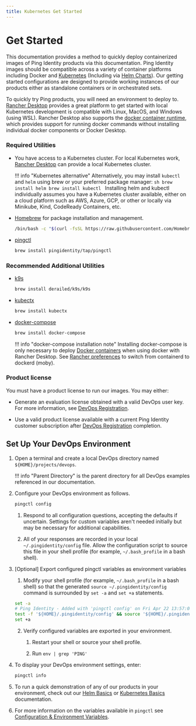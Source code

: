 ```yaml
---
title: Kubernetes Get Started
---
```

# Get Started

This documentation provides a method to quickly deploy containerized images of Ping Identity products via this documentation. Ping Identity images should be compatible across a variety of container platforms including Docker and [Kubernetes](https://www.cncf.io/certification/software-conformance/) (Including via [Helm Charts](https://helm.pingidentity.com/)). Our getting started configurations are designed to provide working instances of our products either as standalone containers or in orchestrated sets.

To quickly try Ping products, you will need an environment to deploy to. [Rancher Desktop](https://rancherdesktop.io) provides a great platform to get started with local Kubernetes development is compatible with Linux, MacOS, and Windows (using WSL). Rancher Desktop also supports the [docker container runtime](https://docs.rancherdesktop.io/preferences#container-runtime), which provides support for running docker commands without installing individual docker components or Docker Desktop.

### Required Utilities

* You have access to a Kubernetes cluster. For local Kubernetes work, [Rancher Desktop](https://rancherdesktop.io) can provide a local Kubernetes cluster.

    !!! info "Kubernetes alternative"
          Alternatively, you may install `kubectl` and `helm` using brew or your preferred package manager:
          ```sh
          brew install helm
          brew install kubectl
          ```
          Installing helm and kubectl individually assumes you have a Kubernetes cluster available, either on a cloud platform such as AWS, Azure, GCP, or other or locally via Minikube, Kind, CodeReady Containers, etc.


* [Homebrew](https://brew.sh) for package installation and management.
    ```sh
    /bin/bash -c "$(curl -fsSL https://raw.githubusercontent.com/Homebrew/install/HEAD/install.sh)"
    ```

* [pingctl](pingctlUtil.md#installation)

    ```sh
    brew install pingidentity/tap/pingctl
    ```

### Recommended Additional Utilities
* [k9s](https://k9scli.io/)
    ```sh
    brew install derailed/k9s/k9s
    ```
* [kubectx](https://github.com/ahmetb/kubectx)
    ```sh
    brew install kubectx
    ```
* [docker-compose](https://docs.docker.com/compose/install/)
    ```sh
    brew install docker-compose
    ```

    !!! info "docker-compose installation note"
          Installing docker-compose is only necessary to deploy [Docker containers](getStartedWithGitRepo.md) when using docker with Rancher Desktop. See [Rancher preferences](https://docs.rancherdesktop.io/preferences#container-runtime) to switch from containerd to dockerd (moby).

### Product license

You must have a product license to run our images. You may either:

* Generate an evaluation license obtained with a valid DevOps user key. For more information, see [DevOps Registration](devopsRegistration.md).

* Use a valid product license available with a current Ping Identity customer subscription after [DevOps Registration](devopsRegistration.md) completion.

## Set Up Your DevOps Environment

1. Open a terminal and create a local DevOps directory named `${HOME}/projects/devops`.

    !!! info "Parent Directory"
        is the parent directory for all DevOps examples referenced in our documentation.

2. Configure your DevOps environment as follows.

      ```sh
      pingctl config
      ```

      1. Respond to all configuration questions, accepting the defaults if uncertain. Settings for custom variables aren't needed initially but may be necessary for additional capabilities. 
   
      2. All of your responses are recorded in your local `~/.pingidentity/config` file. Allow the configuration script to source this file in your shell profile (for example, `~/.bash_profile` in a bash shell).
   
3. [Optional] Export configured pingctl variables as environment variables

      1. Modify your shell profile (for example, `~/.bash_profile` in a bash shell) so that the generated `source ~/.pingidentity/config` command is surrounded by `set -a` and `set +a` statements.

      ```sh
      set -a
      # Ping Identity - Added with 'pingctl config' on Fri Apr 22 13:57:04 MDT 2022
      test -f '${HOME}/.pingidentity/config' && source '${HOME}/.pingidentity/config'
      set +a
      ```

      2. Verify configured variables are exported in your environment.

            1. Restart your shell or source your shell profile.

            2. Run `env | grep 'PING'`

4. To display your DevOps environment settings, enter:

      ```sh
      pingctl info
      ```

5. To run a quick demonstration of any of our products in your environment, check out our [Helm Basics](HelmBasics.md) or [Kubernetes Basics](k8sBasics.md) documentation.

6. For more information on the variables available in ```pingctl``` see [Configuration & Environment Variables](configVars.md).
